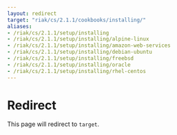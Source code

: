 ```yaml
---
layout: redirect
target: "riak/cs/2.1.1/cookbooks/installing/"
aliases:
- /riak/cs/2.1.1/setup/installing
- /riak/cs/2.1.1/setup/installing/alpine-linux
- /riak/cs/2.1.1/setup/installing/amazon-web-services
- /riak/cs/2.1.1/setup/installing/debian-ubuntu
- /riak/cs/2.1.1/setup/installing/freebsd
- /riak/cs/2.1.1/setup/installing/oracle
- /riak/cs/2.1.1/setup/installing/rhel-centos
---
```


# Redirect

This page will redirect to `target`.
